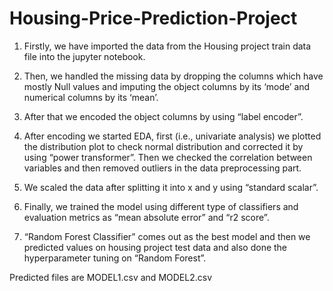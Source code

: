 # Housing-Price-Prediction-Project
1) Firstly, we have imported the data from the Housing project train data file into the jupyter notebook.

2) Then, we handled the missing data by dropping the columns which have mostly Null values and imputing the object columns by its ‘mode’ and numerical columns by its ‘mean’.

3) After that we encoded the object columns by using “label encoder”.

4) After encoding we started EDA, first (i.e., univariate analysis) we plotted the distribution plot to check normal distribution and corrected it by using “power transformer”. Then we checked the correlation between variables and then removed outliers in the data preprocessing part.

5) We scaled the data after splitting it into x and y using “standard scalar”.

6) Finally, we trained the model using different type of classifiers and evaluation metrics as “mean absolute error” and “r2 score”.

7) “Random Forest Classifier” comes out as the best model and then we predicted values on housing project test data and also done the hyperparameter tuning on “Random Forest”.

 Predicted files are MODEL1.csv and MODEL2.csv
